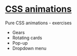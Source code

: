 # <a href="http://aekal.hekko24.pl/css-animations">CSS animations</a>
Pure CSS animations	- exercises
- Gears
- Rotating cards
- Pop-up
- Dropdown menu
